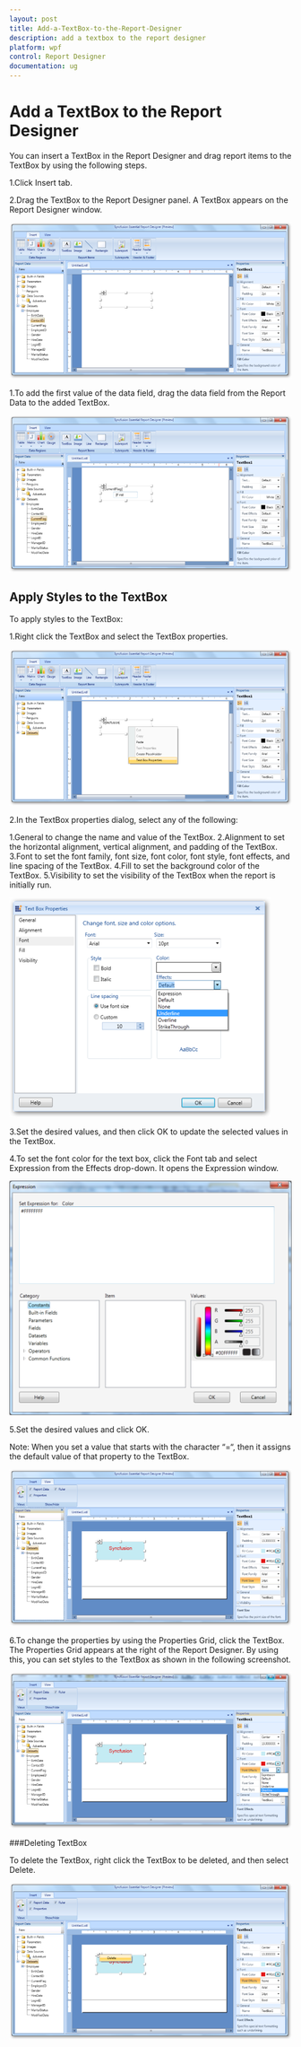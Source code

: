 ```yaml
---
layout: post
title: Add-a-TextBox-to-the-Report-Designer
description: add a textbox to the report designer
platform: wpf
control: Report Designer
documentation: ug
---
```


# Add a TextBox to the Report Designer

You can insert a TextBox in the Report Designer and drag report items to the TextBox by using the following steps.

1.Click Insert tab.

2.Drag the TextBox to the Report Designer panel. A TextBox appears on the Report Designer window.

  ![C:/Users/radhas/Desktop/DesignerDocument/sshot-17.png](Add-a-TextBox-to-the-Report-Designer_images/Add-a-TextBox-to-the-Report-Designer_img1.png)



1.To add the first value of the data field, drag the data field from the Report Data to the added TextBox.

  ![C:/Users/radhas/Desktop/DesignerDocument/sshot-18.png](Add-a-TextBox-to-the-Report-Designer_images/Add-a-TextBox-to-the-Report-Designer_img2.png)



## Apply Styles to the TextBox

To apply styles to the TextBox:

1.Right click the TextBox and select the TextBox properties.



  ![C:/Users/radhas/Desktop/DesignerDocument/sshot-18.png](Add-a-TextBox-to-the-Report-Designer_images/Add-a-TextBox-to-the-Report-Designer_img3.png)



2.In the TextBox properties dialog, select any of the following:

1.General to change the name and value of the TextBox.
2.Alignment to set the horizontal alignment, vertical alignment, and padding of the TextBox.
3.Font to set the font family, font size, font color, font style, font effects, and line spacing of the TextBox.
4.Fill to set the background color of the TextBox.
5.Visibility to set the visibility of the TextBox when the report is initially run.



  ![C:/Users/radhas/Desktop/ScreenShot/sshot-19.png](Add-a-TextBox-to-the-Report-Designer_images/Add-a-TextBox-to-the-Report-Designer_img4.png)



3.Set the desired values, and then click OK to update the selected values in the TextBox.

4.To set the font color for the text box, click the Font tab and select Expression from the Effects drop-down. It opens the Expression window. 



  ![](Add-a-TextBox-to-the-Report-Designer_images/Add-a-TextBox-to-the-Report-Designer_img5.png)



5.Set the desired values and click OK. 



Note: When you set a value that starts with the character “=“, then it assigns the default value of that property to the TextBox.
 

  ![C:/Users/radhas/Desktop/DesignerDocument/sshot-19.png](Add-a-TextBox-to-the-Report-Designer_images/Add-a-TextBox-to-the-Report-Designer_img6.png)



6.To change the properties by using the Properties Grid, click the TextBox. The Properties Grid appears at the right of the Report Designer. By using this, you can set styles to the TextBox as shown in the following screenshot.




  ![C:/Users/radhas/Desktop/DesignerDocument/sshot-20.png](Add-a-TextBox-to-the-Report-Designer_images/Add-a-TextBox-to-the-Report-Designer_img7.png)



###Deleting TextBox

To delete the TextBox, right click the TextBox to be deleted, and then select Delete.

![C:/Users/radhas/Desktop/DesignerDocument/sshot-21.png](Add-a-TextBox-to-the-Report-Designer_images/Add-a-TextBox-to-the-Report-Designer_img8.png)



